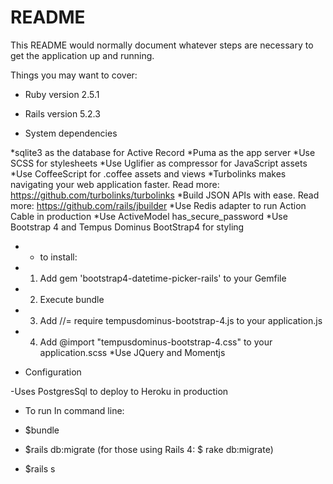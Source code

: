 # README

This README would normally document whatever steps are necessary to get the
application up and running.

Things you may want to cover:

* Ruby version 2.5.1

* Rails version 5.2.3

* System dependencies

 *sqlite3 as the database for Active Record
 *Puma as the app server
 *Use SCSS for stylesheets
 *Use Uglifier as compressor for JavaScript assets
 *Use CoffeeScript for .coffee assets and views
 *Turbolinks makes navigating your web application faster. Read more: https://github.com/turbolinks/turbolinks
 *Build JSON APIs with ease. Read more: https://github.com/rails/jbuilder
 *Use Redis adapter to run Action Cable in production
 *Use ActiveModel has_secure_password
 *Use Bootstrap 4 and Tempus Dominus BootStrap4 for styling
*	- to install:
*	1. Add gem 'bootstrap4-datetime-picker-rails' to your Gemfile
*	2. Execute bundle
*	3. Add //= require tempusdominus-bootstrap-4.js to your application.js
*	4. Add @import "tempusdominus-bootstrap-4.css" to your application.scss
*Use JQuery and Momentjs 


* Configuration

-Uses PostgresSql to deploy to Heroku in production 

* To run
	In command line: 

 - $bundle
 
 - $rails db:migrate (for those using Rails 4: $ rake db:migrate)

 - $rails s